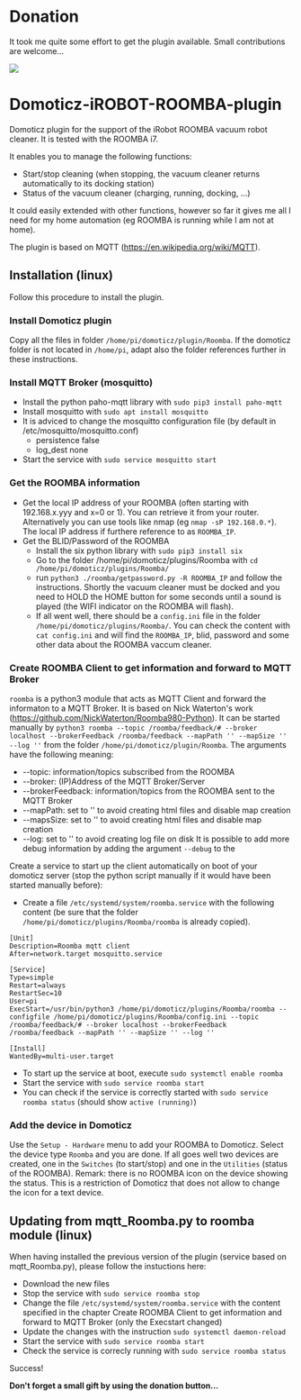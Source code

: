 # Donation
It took me quite some effort to get the plugin available. Small contributions are welcome...

[![](https://www.paypalobjects.com/en_US/BE/i/btn/btn_donateCC_LG.gif)](https://www.paypal.com/cgi-bin/webscr?cmd=_s-xclick&hosted_button_id=AT4L7ST55JR4A)

# Domoticz-iROBOT-ROOMBA-plugin
Domoticz plugin for the support of the iRobot ROOMBA vacuum robot cleaner. It is tested with the ROOMBA i7. 

It enables you to manage the following functions:
* Start/stop cleaning (when stopping, the vacuum cleaner returns automatically to its docking station)
* Status of the vacuum cleaner (charging, running, docking, ...)

It could easily extended with other functions, however so far it gives me all I need for my home automation (eg ROOMBA is running while I am not at home).

The plugin is based on MQTT (https://en.wikipedia.org/wiki/MQTT).

## Installation (linux)
Follow this procedure to install the plugin.

### Install Domoticz plugin
Copy all the files in folder `/home/pi/domoticz/plugin/Roomba`.
If the domoticz folder is not located in `/home/pi`, adapt also the folder references further in these instructions.

### Install MQTT Broker (mosquitto)
* Install the python paho-mqtt library with `sudo pip3 install paho-mqtt`
* Install mosquitto with `sudo apt install mosquitto`
* It is adviced to change the mosquitto configuration file (by default in /etc/mosquitto/mosquitto.conf)
  * persistence false
  * log_dest none
* Start the service with `sudo service mosquitto start`

### Get the ROOMBA information
* Get the local IP address of your ROOMBA (often starting with 192.168.x.yyy and x=0 or 1). You can retrieve it from your router. Alternatively you can use tools like nmap (eg `nmap -sP 192.168.0.*`). The local IP address if furthere reference to as `ROOMBA_IP`.
* Get the BLID/Password of the ROOMBA
  * Install the six python library with `sudo pip3 install six`
  * Go to the folder /home/pi/domoticz/plugins/Roomba with `cd /home/pi/domoticz/plugins/Roomba/`
  * run `python3 ./roomba/getpassword.py -R ROOMBA_IP` and follow the instructions. Shortly the vacuum cleaner must be docked and you need to HOLD the HOME button for some seconds until a sound is played (the WIFI indicator on the ROOMBA will flash).
  * If all went well, there should be a `config.ini` file in the folder `/home/pi/domoticz/plugins/Roomba/`. You can check the content with `cat config.ini` and will find the `ROOMBA_IP`, blid, password and some other data about the ROOMBA vaccum cleaner.

### Create ROOMBA Client to get information and forward to MQTT Broker
`roomba` is a python3 module that acts as MQTT Client and forward the informaton to a MQTT Broker. It is based on Nick Waterton's work (https://github.com/NickWaterton/Roomba980-Python).
It can be started manually by `python3 roomba --topic /roomba/feedback/# --broker localhost --brokerFeedback /roomba/feedback --mapPath '' --mapSize '' --log ''` from the folder `/home/pi/domoticz/plugin/Roomba`. The arguments have the following meaning:
  * --topic: information/topics subscribed from the ROOMBA
  * --broker: (IP)Address of the MQTT Broker/Server
  * --brokerFeedback: information/topics from the ROOMBA sent to the MQTT Broker
  * --mapPath: set to '' to avoid creating html files and disable map creation
  * --mapsSize: set to '' to avoid creating html files and disable map creation
  * --log: set to '' to avoid creating log file on disk
It is possible to add more debug information by adding the argument `--debug` to the 

Create a service to start up the client automatically on boot of your domoticz server (stop the python script manually if it would have been started manually before):
* Create a file `/etc/systemd/system/roomba.service` with the following content (be sure that the folder `/home/pi/domoticz/plugins/Roomba/roomba` is already copied).
```
[Unit]
Description=Roomba mqtt client
After=network.target mosquitto.service

[Service]
Type=simple
Restart=always
RestartSec=10
User=pi
ExecStart=/usr/bin/python3 /home/pi/domoticz/plugins/Roomba/roomba --configfile /home/pi/domoticz/plugins/Roomba/config.ini --topic /roomba/feedback/# --broker localhost --brokerFeedback /roomba/feedback --mapPath '' --mapSize '' --log ''

[Install]
WantedBy=multi-user.target
```
* To start up the service at boot, execute `sudo systemctl enable roomba`
* Start the service with `sudo service roomba start`
* You can check if the service is correctly started with `sudo service roomba status` (should show `active (running)`)

### Add the device in Domoticz
Use the `Setup - Hardware` menu to add your ROOMBA to Domoticz. Select the device type `Roomba` and you are done.
If all goes well two devices are created, one in the `Switches` (to start/stop) and one in the `Utilities` (status of the ROOMBA).
Remark: there is no ROOMBA icon on the device showing the status. This is a restriction of Domoticz that does not allow to change the icon for a text device.

## Updating from mqtt_Roomba.py to roomba module (linux)
When having installed the previous version of the plugin (service based on mqtt_Roomba.py), please follow the instuctions here:
 * Download the new files
 * Stop the service with `sudo service roomba stop`
 * Change the file `/etc/systemd/system/roomba.service` with the content specified in the chapter Create ROOMBA Client to get information and forward to MQTT Broker (only the Execstart changed)
 * Update the changes with the instruction `sudo systemctl daemon-reload`
 * Start the service with `sudo service roomba start`
 * Check the service is correcly running with `sudo service roomba status`

Success!

**Don't forget a small gift by using the donation button...**
